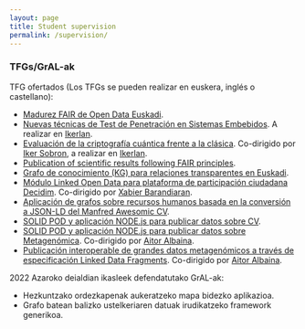 ```yaml
---
layout: page
title: Student supervision
permalink: /supervision/
---
```


### TFGs/GrAL-ak

TFG ofertados (Los TFGs se pueden realizar en euskera, inglés o castellano):

* [Madurez FAIR de Open Data Euskadi](MikelEgana-PropuestaTFG-22-23-madurez-FAIR-OpenData_euskadi.pdf).
* [Nuevas técnicas de Test de Penetración en Sistemas Embebidos](MikelEgaña-Ikerlan-TFG-22-23-Pentest-sistemas-embebidos.pdf). A realizar en [Ikerlan](https://www.ikerlan.es/).
* [Evaluación de la criptografía cuántica frente a la clásica](IkerSobron-MikelEgaña_Ikerlan-PropuestaTFG_Criptografia_cuantica.pdf). Co-dirigido por [Iker Sobron](https://www.ehu.eus/es/web/graduak/grado-ingenieria-informatica-de-gestion-y-sistemas-de-informacion-bizkaia/profesorado?p_redirect=fichaPDI&p_idp=323163), a realizar en [Ikerlan](https://www.ikerlan.es/).
* [Publication of scientific results following FAIR principles](MikelEgana-PropuestaTFG-22-23-publication-FAIR-principles.pdf).
* [Grafo de conocimiento (KG) para relaciones transparentes en Euskadi](MikelEgaña-TFG-22-23-GrafoConocimientoRelacionesTransparentesEuskadi.pdf).
* [Módulo Linked Open Data para plataforma de participación ciudadana Decidim](MikelEgaña-TFG-22-23-Decidim_LOD.pdf). Co-dirigido por [Xabier Barandiaran](https://xabier.barandiaran.net/).
* [Aplicación de  grafos sobre recursos humanos basada en la conversión a JSON-LD del Manfred Awesomic CV](MikelEgaña-TFG-22-23-Manfred-CV-JSON-LD-GraphDB.pdf).
* [SOLID POD y aplicación NODE.js para publicar datos sobre CV](MikelEgaña-TFG-22-23-SOLID-POD-LinkedIn.pdf).
* [SOLID POD y aplicación NODE.js para publicar datos sobre Metagenómica](MikelEgaña-TFG-22-23-SOLID-POD-EarthMicroBiomeProject.pdf). Co-dirigido por [Aitor Albaina](https://www.ehu.eus/es/web/doktoregoa/doctorado-biodiversidad-funcionamiento-y-gestion-ecosistemas/profesorado?p_redirect=fichaPDI&p_idp=272295).
* [Publicación interoperable de grandes datos metagenómicos a través de especificación Linked Data Fragments](MikelEgaña-TFG-22-23-Metagenomica-LD-fragments.pdf). Co-dirigido por [Aitor Albaina](https://www.ehu.eus/es/web/doktoregoa/doctorado-biodiversidad-funcionamiento-y-gestion-ecosistemas/profesorado?p_redirect=fichaPDI&p_idp=272295).

2022 Azaroko deialdian ikasleek defendatutako GrAL-ak:

* Hezkuntzako ordezkapenak aukeratzeko mapa bidezko aplikazioa.
* Grafo batean balizko ustelkeriaren datuak irudikatzeko framework generikoa.


